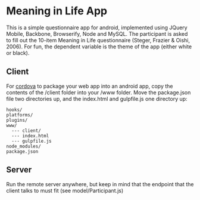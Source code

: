 # Meaning in Life App

This is a simple questionnaire app for android, implemented using JQuery Mobile, Backbone, Browserify, Node and MySQL.
The participant is asked to fill out the 10-item Meaning in Life questionnaire (Steger, Frazier & Oishi, 2006). For fun,
the dependent variable is the theme of the app (either white or black).

## Client

For [cordova](https://cordova.apache.org/) to package your web app into an android app, copy the
contents of the /client folder into your /www folder. Move the package.json file two directories
up, and the index.html and gulpfile.js one directory up:

```
hooks/
platforms/
plugins/
www/
  --- client/
  --- index.html
  --- gulpfile.js
node_modules/
package.json
```

## Server

Run the remote server anywhere, but keep in mind that the endpoint that the client talks to must
fit (see model/Participant.js)
